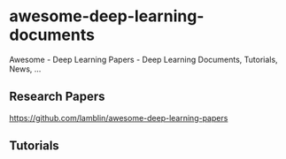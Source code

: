 # awesome-deep-learning-documents
Awesome - Deep Learning Papers - Deep Learning Documents, Tutorials, News, ...

## Research Papers
https://github.com/lamblin/awesome-deep-learning-papers

## Tutorials
